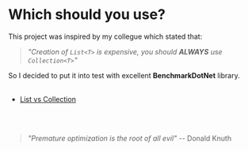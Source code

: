 
# Which should you use?
This project was inspired by my collegue which stated that:
<br>
> *"Creation of `List<T>` is expensive, you should __ALWAYS__ use `Collection<T>`"*  

So I decided to put it into test with excellent **BenchmarkDotNet** library.
<br><br>
* [List<T> vs Collection<T>](WhichYouShouldUse/ListVsCollection/Results.md)


<br><br>
>  *"Premature optimization is the root of all evil"* -- Donald Knuth 
